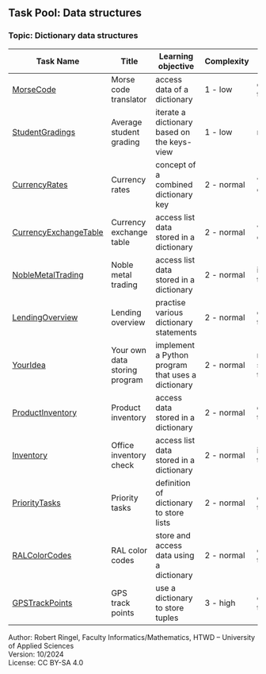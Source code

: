 ## Task Pool: Data structures

### Topic: Dictionary data structures


| **Task Name**                                                 | **Title**                              | **Learning objective**                               | **Complexity** | **Task type**          |
| ------------------------------------------------------------- | -------------------------------------- | ---------------------------------------------------- | -------------- | ---------------------- |
| [MorseCode](MorseCode.md)                                     | Morse code translator                  | access data of a dictionary                          | 1 - low        | completion task        |
| [StudentGradings](StudentGradings.md)                         | Average student grading                | iterate a dictionary based on the keys-view          | 1 - low        | reverse task           |
| [CurrencyRates](CurrencyRates.md)                             | Currency rates                         | concept of a combined dictionary key                 | 2 - normal     | worked-out example     |
| [CurrencyExchangeTable](CurrencyExchangeTable.md)             | Currency exchange table                | access list data stored in a dictionary              | 2 - normal     | worked-out example     |
| [NobleMetalTrading](NobleMetalTrading.md)                     | Noble metal trading                    | access list data stored in a dictionary              | 2 - normal     | imitation task         |
| [LendingOverview](LendingOverview.md)                         | Lending overview                       | practise various dictionary statements               | 2 - normal     | completion task        |
| [YourIdea](YourIdea.md)                                       | Your own data storing program          | implement a Python program that uses a dictionary    | 2 - normal     | non-specific goal task |
| [ProductInventory](ProductInventory.md)                       | Product inventory                      | access data stored in a dictionary                   | 2 - normal     | completion task        |
| [Inventory](Inventory.md)                                     | Office inventory check                 | access list data stored in a dictionary              | 2 - normal     | imitation task         |
| [PriorityTasks](PriorityTasks.md)                             | Priority tasks                         | definition of dictionary to store lists              | 2 - normal     | completion task        |
| [RALColorCodes](RALColorCodes.md)                             | RAL color codes                        | store and access data using a dictionary             | 2 - normal     | conventional task      |
| [GPSTrackPoints](GPSTrackPoints.md)                           | GPS track points                       | use a dictionary to store tuples                     | 3 - high       | complex task           |


Author: Robert Ringel, Faculty Informatics/Mathematics, HTWD – University of Applied Sciences  
Version: 10/2024            
License: CC BY-SA 4.0

